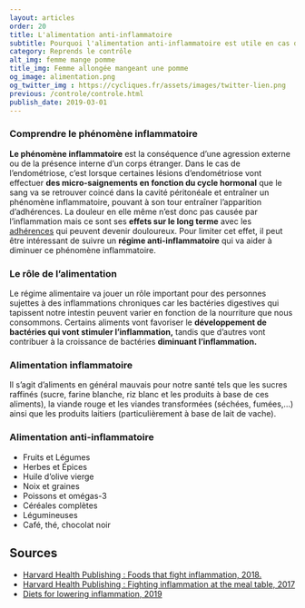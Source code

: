 ```yaml
---
layout: articles
order: 20
title: L'alimentation anti-inflammatoire
subtitle: Pourquoi l'alimentation anti-inflammatoire est utile en cas d'endométriose.
category: Reprends le contrôle
alt_img: femme mange pomme
title_img: Femme allongée mangeant une pomme
og_image: alimentation.png
og_twitter_img : https://cycliques.fr/assets/images/twitter-lien.png
previous: /controle/controle.html
publish_date: 2019-03-01
---
```


### Comprendre le phénomène inflammatoire
**Le phénomène inflammatoire** est la conséquence d’une agression externe ou de la présence interne d’un corps étranger. Dans le cas de l’endométriose, c’est lorsque certaines lésions d’endométriose vont effectuer **des micro-saignements en fonction du cycle hormonal** que le sang va se retrouver coincé dans la cavité péritonéale et entraîner un phénomène inflammatoire, pouvant à son tour entraîner l’apparition d’adhérences.
La douleur en elle même n’est donc pas causée par l’inflammation mais ce sont ses **effets sur le long terme** avec les [adhérences](/savoir/adherences.html) qui peuvent devenir douloureux. Pour limiter cet effet, il peut être intéressant de suivre un **régime anti-inflammatoire** qui va aider à diminuer ce phénomène inflammatoire.

### Le rôle de l’alimentation
Le régime alimentaire va jouer un rôle important pour des personnes sujettes à des inflammations chroniques car les bactéries digestives qui tapissent notre intestin peuvent varier en fonction de la nourriture que nous consommons. Certains aliments vont favoriser le **développement de bactéries qui vont stimuler l’inflammation,** tandis que d’autres vont contribuer à la croissance de bactéries **diminuant l’inflammation.**
### Alimentation inflammatoire
Il s’agit d’aliments en général mauvais pour notre santé tels que les sucres raffinés (sucre, farine blanche, riz blanc et les produits à base de ces aliments), la viande rouge et les viandes transformées (séchées, fumées,…) ainsi que les produits laitiers (particulièrement à base de lait de vache).
### Alimentation anti-inflammatoire

* Fruits et Légumes
* Herbes et Épices
* Huile d’olive vierge
* Noix et graines
* Poissons et omégas-3
* Céréales complètes
* Légumineuses
* Café, thé, chocolat noir


## Sources
* <a href="https://www.health.harvard.edu/staying-healthy/foods-that-fight-inflammation">Harvard Health Publishing : Foods that fight inflammation, 2018.</a>
* <a href="https://www.health.harvard.edu/healthy-eating/fighting-inflammation-at-the-meal-table">Harvard Health Publishing : Fighting inflammation at the meal table, 2017</a>
* <a href="https://www.aarp.org/health/conditions-treatments/info-2019/diets-for-lowering-inflammation.html">Diets for lowering inflammation, 2019</a>